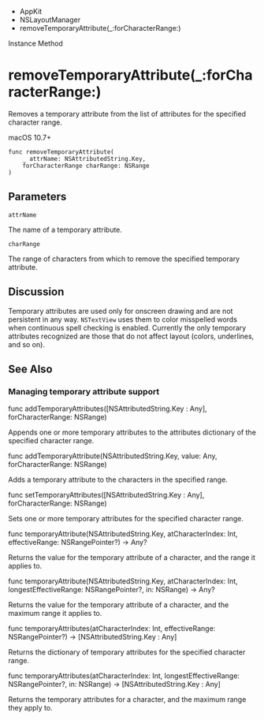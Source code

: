 

- AppKit
- NSLayoutManager
-  removeTemporaryAttribute(\_:forCharacterRange:) 

Instance Method

# removeTemporaryAttribute(\_:forCharacterRange:)

Removes a temporary attribute from the list of attributes for the specified character range.

macOS 10.7+

``` source
func removeTemporaryAttribute(
    _ attrName: NSAttributedString.Key,
    forCharacterRange charRange: NSRange
)
```

## Parameters 

`attrName`  

The name of a temporary attribute.

`charRange`  

The range of characters from which to remove the specified temporary attribute.

## Discussion

Temporary attributes are used only for onscreen drawing and are not persistent in any way. `NSTextView` uses them to color misspelled words when continuous spell checking is enabled. Currently the only temporary attributes recognized are those that do not affect layout (colors, underlines, and so on).

## See Also

### Managing temporary attribute support

func addTemporaryAttributes([NSAttributedString.Key : Any], forCharacterRange: NSRange)

Appends one or more temporary attributes to the attributes dictionary of the specified character range.

func addTemporaryAttribute(NSAttributedString.Key, value: Any, forCharacterRange: NSRange)

Adds a temporary attribute to the characters in the specified range.

func setTemporaryAttributes([NSAttributedString.Key : Any], forCharacterRange: NSRange)

Sets one or more temporary attributes for the specified character range.

func temporaryAttribute(NSAttributedString.Key, atCharacterIndex: Int, effectiveRange: NSRangePointer?) -> Any?

Returns the value for the temporary attribute of a character, and the range it applies to.

func temporaryAttribute(NSAttributedString.Key, atCharacterIndex: Int, longestEffectiveRange: NSRangePointer?, in: NSRange) -> Any?

Returns the value for the temporary attribute of a character, and the maximum range it applies to.

func temporaryAttributes(atCharacterIndex: Int, effectiveRange: NSRangePointer?) -> [NSAttributedString.Key : Any]

Returns the dictionary of temporary attributes for the specified character range.

func temporaryAttributes(atCharacterIndex: Int, longestEffectiveRange: NSRangePointer?, in: NSRange) -> [NSAttributedString.Key : Any]

Returns the temporary attributes for a character, and the maximum range they apply to.

